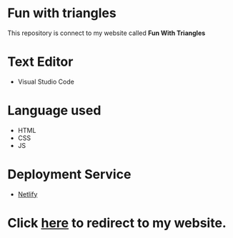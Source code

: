 # Fun with triangles
This repository is connect to my website called **Fun With Triangles**

# Text Editor
- Visual Studio Code 

# Language used
- HTML
- CSS 
- JS

# Deployment Service
- [Netlify](https://netlify.com)

# Click [here](https://harshv-fwt.netlify.app/) to redirect to my website.

